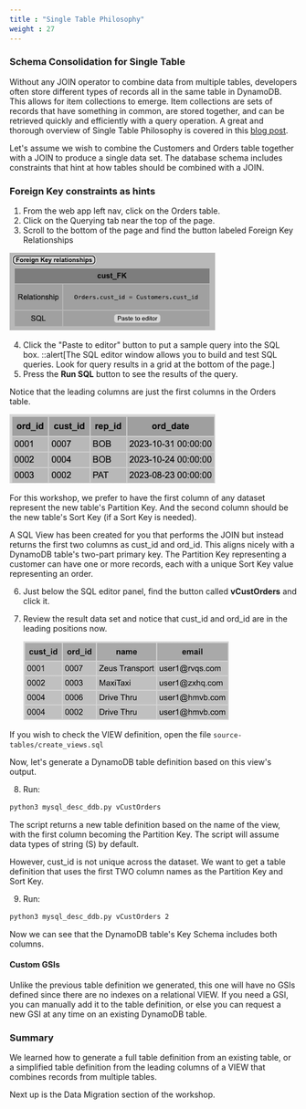 ```yaml
---
title : "Single Table Philosophy"
weight : 27
---
```


### Schema Consolidation for Single Table
Without any JOIN operator to combine data from multiple tables, developers often store different types 
of records all in the same table in DynamoDB. This allows for item collections to emerge. 
Item collections are sets of records that have something in common, are stored together, 
and can be retrieved quickly and efficiently with 
a query operation. A great and thorough overview of Single Table Philosophy is covered in this 
[blog post](https://aws.amazon.com/blogs/database/single-table-vs-multi-table-design-in-amazon-dynamodb/).

Let's assume we wish to combine the Customers and Orders table together with a JOIN to produce a single data set.
The database schema includes constraints that hint at how tables should be combined with a JOIN.

### Foreign Key constraints as hints

1. From the web app left nav, click on the Orders table. 
2. Click on the Querying tab near the top of the page.
3. Scroll to the bottom of the page and find the button labeled Foreign Key Relationships

![Foreign Key Relationship](/static/images/relational-migration/foreign_key.png)

4. Click the "Paste to editor" button to put a sample query into the SQL box.
   ::alert[The SQL editor window allows you to build and test SQL queries. Look for query results in a grid at the bottom of the page.]
5. Press the **Run SQL** button to see the results of the query. 

Notice that the leading columns are just the first columns in the Orders table.

![Foreign Query Result](/static/images/relational-migration/fk_result.png)

For this workshop, we prefer to have the first column of any dataset represent the new table's Partition Key.
And the second column should be the new table's Sort Key (if a Sort Key is needed).

A SQL View has been created for you that performs the JOIN but instead returns the first two columns as cust_id and ord_id.
This aligns nicely with a DynamoDB table's two-part primary key. The Partition Key representing a customer can have 
one or more records, each with a unique Sort Key value representing an order.

6. Just below the SQL editor panel, find the button called **vCustOrders** and click it.
7. Review the result data set and notice that cust_id and ord_id are in the leading positions now.

   ![VIEW Result](/static/images/relational-migration/view_result.png)

If you wish to check the VIEW definition, open the file ```source-tables/create_views.sql```

Now, let's generate a DynamoDB table definition based on this view's output. 

8. Run: 
```bash
python3 mysql_desc_ddb.py vCustOrders 
```

The script returns a new table definition based on the name of the view, with the first 
column becoming the Partition Key. The script will assume data types of string (S) by default.

However, cust_id is not unique across the dataset. We want to get a table definition that uses the 
first TWO column names as the Partition Key and Sort Key.

9. Run:
```bash
python3 mysql_desc_ddb.py vCustOrders 2
```
Now we can see that the DynamoDB table's Key Schema includes both columns.

#### Custom GSIs 
Unlike the previous table definition we generated, this one will have no GSIs defined since there are no
indexes on a relational VIEW. If you need a GSI, you can manually add it to the table definition, or else 
you can request a new GSI at any time on an existing DynamoDB table. 

### Summary
We learned how to generate a full table definition from an existing table, 
or a simplified table definition from the leading columns of a VIEW that combines records from multiple tables.

Next up is the Data Migration section of the workshop.

